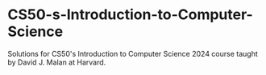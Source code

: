 # CS50-s-Introduction-to-Computer-Science
Solutions for CS50's Introduction to Computer Science 2024 course taught by David J. Malan at Harvard.
